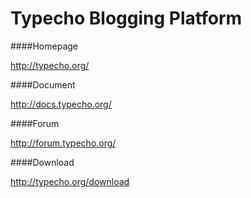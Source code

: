 Typecho Blogging Platform
=========================

####Homepage

http://typecho.org/

####Document

http://docs.typecho.org/

####Forum

http://forum.typecho.org/

####Download

http://typecho.org/download

